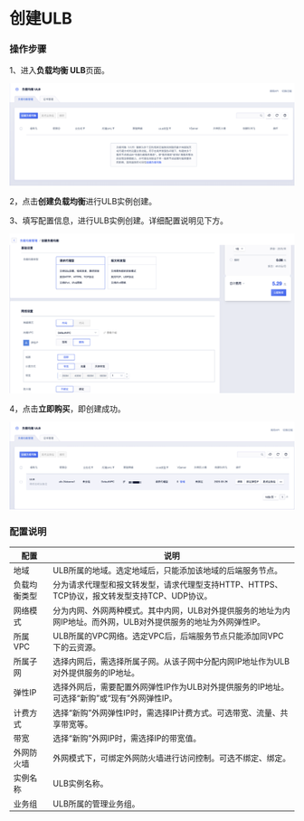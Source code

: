 # 创建ULB

### 操作步骤

1、进入**负载均衡 ULB**页面。

![](/images/createulb01.png)

2，点击**创建负载均衡**进行ULB实例创建。

3、填写配置信息，进行ULB实例创建。详细配置说明见下方。

![](/images/createulb02.png)

4，点击**立即购买**，即创建成功。

![](/images/createulb03.png)

### 配置说明

|配置|说明|
|---|---|
|地域|ULB所属的地域。选定地域后，只能添加该地域的后端服务节点。|
|负载均衡类型|分为请求代理型和报文转发型，请求代理型支持HTTP、HTTPS、TCP协议，报文转发型支持TCP、UDP协议。|
|网络模式|分为内网、外网两种模式。其中内网，ULB对外提供服务的地址为内网IP地址。而外网，ULB对外提供服务的地址为外网弹性IP。|
|所属VPC|ULB所属的VPC网络。选定VPC后，后端服务节点只能添加同VPC下的云资源。|
|所属子网|选择内网后，需选择所属子网。从该子网中分配内网IP地址作为ULB对外提供服务的IP地址。|
|弹性IP|选择外网后，需要配置外网弹性IP作为ULB对外提供服务的IP地址。可选择“新购”或“现有”外网弹性IP。|
|计费方式|选择“新购”外网弹性IP时，需选择IP计费方式。可选带宽、流量、共享带宽等。|
|带宽|选择“新购”外网IP时，需选择IP的带宽值。|
|外网防火墙|外网模式下，可绑定外网防火墙进行访问控制。可选不绑定、绑定。|
|实例名称|ULB实例名称。|
|业务组|ULB所属的管理业务组。|


